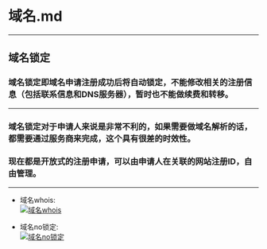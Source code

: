 # 域名.md

***

## 域名锁定

### 域名锁定即域名申请注册成功后将自动锁定，不能修改相关的注册信息（包括联系信息和DNS服务器），暂时也不能做续费和转移。

***
### 域名锁定对于申请人来说是非常不利的，如果需要做域名解析的话，都需要通过服务商来完成，这个具有很差的时效性。
### 现在都是开放式的注册申请，可以由申请人在关联的网站注册ID，自由管理。
***
* 域名whois:  
[![域名whois](https://github.com/xgqfrms/xgqfrms/blob/gh-pages/images/wait.gif)](http://www.whois.com)

* 域名no锁定:  
[![域名no锁定](https://raw.githubusercontent.com/xgqfrms/xgqfrms/gh-pages/images/domain-lock.png)](http://xgqfrms.github.io/xgqfrms/)

